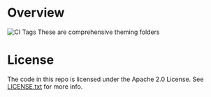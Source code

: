 Overview
========
![CI Tags](https://travis-ci.org/Microsoft/edx-theme.svg?branch=master)
These are comprehensive theming folders

License
=======

The code in this repo is licensed under the Apache 2.0 License.
See [LICENSE.txt](LICENSE.txt) for more info.
